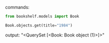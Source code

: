 commands:

```python
from bookshelf.models import Book

Book.objects.get(title="1984")
```

output: "<QuerySet [<Book: Book object (1)>]>"
